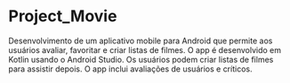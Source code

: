 # Project_Movie
Desenvolvimento de um aplicativo mobile para Android que permite aos usuários avaliar, favoritar e criar listas de filmes. O app é desenvolvido em Kotlin usando o Android Studio. Os usuários podem criar listas de filmes para assistir depois. O app inclui avaliações de usuários e críticos.
